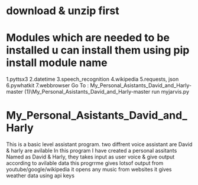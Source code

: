 # download & unzip first
# Modules which are needed to be installed u can install them using pip install module name
1.pyttsx3
2.datetime
3.speech_recognition
4.wikipedia
5.requests, json
6.pywhatkit
7.webbrowser
Go To : My_Personal_Asistants_David_and_Harly-master (1)\My_Personal_Asistants_David_and_Harly-master
run myjarvis.py




# My_Personal_Asistants_David_and_Harly
This is a basic level assistant program.
two diffrent voice assistant are David & harly are avilable
In this program I have created a personal assitants Named as David &amp; Harly, they takes input as user voice &amp; give output according to avilable data
this progrrme gives lotsof output from youtube/google/wikipedia
it opens any music from websites
it gives weather data using api keys

